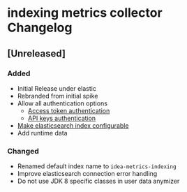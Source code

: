 <!-- Keep a Changelog guide -> https://keepachangelog.com -->

# indexing metrics collector Changelog

## [Unreleased]
### Added
- Initial Release under elastic
- Rebranded from initial spike 
- Allow all authentication options
  - [Access token authentication](https://github.com/breskeby/indexing-stats-collector/issues/3)
  - [API keys authentication](https://github.com/breskeby/indexing-stats-collector/issues/2)
- [Make elasticsearch index configurable](https://github.com/breskeby/indexing-stats-collector/issues/5)
- Add runtime data

### Changed
- Renamed default index name to `idea-metrics-indexing`
- Improve elasticsearch connection error handling
- Do not use JDK 8 specific classes in user data anymizer

